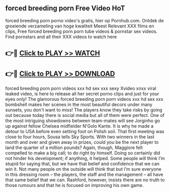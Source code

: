 ## forced breeding porn Free Video HoT 

forced breeding porn porno video's gratis, hier op Pornhub.com. Ontdek de groeiende verzameling van hoge kwaliteit Meest Relevant XXX films en clips,
Free forced breeding porn porn tube videos & pornstar sex videos. Find pornstars and all their XXX videos to watch here


## 👉🔴 [Click to PLAY >> WATCH](http://us.freeplayer.one?title=forced_breeding_porn&ref=16D)

## 👉🔴 [Click to PLAY >> DOWNLOAD](http://us.freeplayer.one?title=forced_breeding_porn&ref=16D)


forced breeding porn porn videos xxx hd sex xxx sexy Xvideo xnxx viral leaked video, is here to release all her secret porno clips and just for your eyes only! The glamorous forced breeding porn porn videos xxx hd sex xxx bombshell makes her scenes in the most beautiful decors under many sunsets, you don't want to miss! The players know they take risks by going out because today there is social media but all of them were perfect. One of the most intriguing showdowns between team-mates will see Jorginho go up against fellow Chelsea midfielder N'Golo Kante. It is why he made a detour to USA before even setting foot on Polish soil. That first meeting was close to four hours, Sousa tells Sky Sports. With two winners in the last month and over and given away in prizes, could you be the next player to land the quarter of a million pounds? Again, though, Maggiore felt compelled to make a big call; to do right by himself. Doing so certainly did not hinder his development; if anything, it helped. Some people will think I’m stupid for saying that, but we have that belief and confidence that we can win it. Not many people on the outside will think that but I’m sure everyone in this dressing room – the players, the staff and the management – all have that same belief that we can. Rashford, however, insists there are no truth to those rumours and that he is focused on improving his own game.